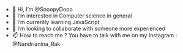 - 👋 Hi, I’m @SnoopyDooo
- 👀 I’m interested in Computer science in general
- 🌱 I’m currently learning JavaScript
- 💞️ I’m looking to collaborate with someone more experienced
- 📫 How to reach me ? You have to talk with me on my Instagram : @Nandrianina_Rak

<!---
SnoopyDooo/SnoopyDooo is a ✨ special ✨ repository because its `README.md` (this file) appears on your GitHub profile.
You can click the Preview link to take a look at your changes.
--->
